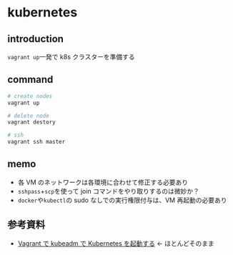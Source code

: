 # kubernetes

## introduction

`vagrant up`一発で k8s クラスターを準備する

## command

```bash
# create nodes
vagrant up

# delete node
vagrant destory

# ssh
vagrant ssh master
```

## memo

- 各 VM のネットワークは各環境に合わせて修正する必要あり
- `sshpass`+`scp`を使って join コマンドをやり取りするのは微妙か？
- `docker`や`kubectl`の sudo なしでの実行権限付与は、VM 再起動の必要あり

## 参考資料

- [Vagrant で kubeadm で Kubernetes を起動する](https://qiita.com/sotoiwa/items/67fbb50915a8eba5a4ce) ← ほとんどそのまま
